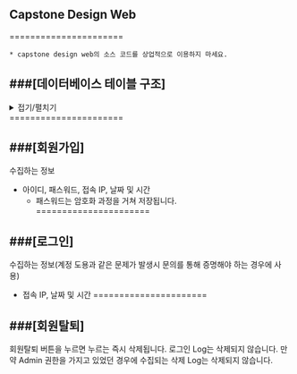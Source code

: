 ## Capstone Design Web
======================
```
* capstone design web의 소스 코드를 상업적으로 이용하지 마세요.
```

###[데이터베이스 테이블 구조]
---
<details>
<summary>접기/펼치기</summary>
<div markdown="1">
  
|users|user_sign_log|user_admin_log|
|--|--|--|
|id|idx||idx|
|username|connected_id|connected_id|
|password|ipaddress|category|
|ipaddress|datetime|ipaddress|
|role||datetime|
|created_at|||
  
</div>
</details>
======================

###[회원가입]
---
수집하는 정보
- 아이디, 패스워드, 접속 IP, 날짜 및 시간
  - 패스워드는 암호화 과정을 거쳐 저장됩니다.
======================

###[로그인]
---
수집하는 정보(계정 도용과 같은 문제가 발생시 문의를 통해 증명해야 하는 경우에 사용)
- 접속 IP, 날짜 및 시간
======================

###[회원탈퇴]
---
회원탈퇴 버튼을 누르면 누르는 즉시 삭제됩니다.
로그인 Log는 삭제되지 않습니다.
만약 Admin 권한을 가지고 있었던 경우에 수집되는 삭제 Log는 삭제되지 않습니다.
